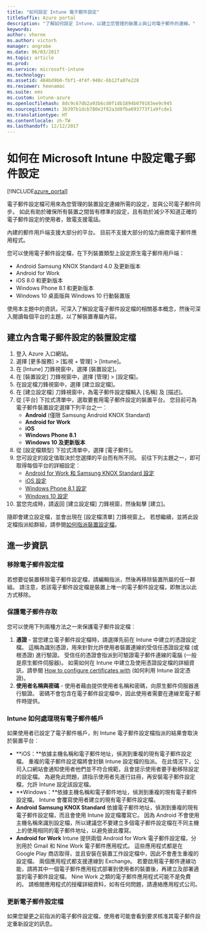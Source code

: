 ```yaml
---
title: "如何設定 Intune 電子郵件設定"
titleSuffix: Azure portal
description: "了解如何設定 Intune，以建立您管理的裝置上與公司電子郵件的連線。"
keywords: 
author: vhorne
ms.author: victorh
manager: angrobe
ms.date: 06/03/2017
ms.topic: article
ms.prod: 
ms.service: microsoft-intune
ms.technology: 
ms.assetid: 484bd9b0-fbf1-4f4f-940c-6b12fa07e228
ms.reviewer: heenamac
ms.suite: ems
ms.custom: intune-azure
ms.openlocfilehash: 8dc9c67db2a93b6cd0f1db1894b079183ee9c945
ms.sourcegitcommit: 3b397b1dcb780e2f82a3d8fba693773f1a9fcde1
ms.translationtype: HT
ms.contentlocale: zh-TW
ms.lasthandoff: 12/12/2017
---
```

# <a name="how-to-configure-email-settings-in-microsoft-intune"></a>如何在 Microsoft Intune 中設定電子郵件設定

[!INCLUDE[azure_portal](./includes/azure_portal.md)]

電子郵件設定檔可用來為您管理的裝置設定連線所需的設定，並與公司電子郵件同步。 如此有助於確保所有裝置之間皆有標準的設定，且有助於減少不知道正確的電子郵件設定的使用者，致電支援電話。

內建的郵件用戶端支援大部分的平台。 目前不支援大部分的協力廠商電子郵件應用程式。

您可以使用電子郵件設定檔，在下列裝置類型上設定原生電子郵件用戶端：

- Android Samsung KNOX Standard 4.0 及更新版本
- Android for Work
- iOS 8.0 和更新版本
- Windows Phone 8.1 和更新版本
- Windows 10 桌面版與 Windows 10 行動裝置版

使用本主題中的資訊，可深入了解設定電子郵件設定檔的相關基本概念，然後可深入閱讀每個平台的主題，以了解裝置專屬內容。

## <a name="create-a-device-profile-containing-email-settings"></a>建立內含電子郵件設定的裝置設定檔

1. 登入 Azure 入口網站。
2. 選擇 [更多服務]  >  [監視 + 管理]  >  [Intune]。
3. 在 [Intune] 刀鋒視窗中，選擇 [裝置設定]。
2. 在 [裝置設定] 刀鋒視窗中，選擇 [管理]  >  [設定檔]。
3. 在設定檔刀鋒視窗中，選擇 [建立設定檔]。
4. 在 [建立設定檔] 刀鋒視窗中，為電子郵件設定檔輸入 [名稱] 及 [描述]。
5. 從 [平台] 下拉式清單中，選取要套用電子郵件設定的裝置平台。 您目前可為電子郵件裝置設定選擇下列平台之一︰
    - **Android** (僅限 Samsung Android KNOX Standard)
    - **Android for Work**
    - **iOS**
    - **Windows Phone 8.1**
    - **Windows 10 及更新版本**
6. 從 [設定檔類型] 下拉式清單中，選擇 [電子郵件]。
7. 您可設定的設定值取決於您選擇的平台而有所不同。 前往下列主題之一，即可取得每個平台的詳細設定︰
    - [Android for Work 和 Samsung KNOX Standard 設定](email-settings-android.md)
    - [iOS 設定](email-settings-ios.md)
    - [Windows Phone 8.1 設定](email-settings-windows-phone-8-1.md)
    - [Windows 10 設定](email-settings-windows-10.md)
8. 當您完成時，請返回 [建立設定檔] 刀鋒視窗，然後點擊 [建立]。

隨即會建立設定檔，並會出現在 [設定檔清單] 刀鋒視窗上。
若想繼續，並將此設定檔指派給群組，請參閱[如何指派裝置設定檔](device-profile-assign.md)。

## <a name="further-information"></a>進一步資訊

### <a name="remove-an-email-profile"></a>移除電子郵件設定檔

若想要從裝置移除電子郵件設定檔，請編輯指派，然後再移除裝置所屬的任一群組。 請注意，若該電子郵件設定檔是裝置上唯一的電子郵件設定檔，即無法以此方式移除。

### <a name="securing-email-access"></a>保護電子郵件存取

您可以使用下列兩種方法之一來保護電子郵件設定檔︰

1. **憑證** - 當您建立電子郵件設定檔時，請選擇先前在 Intune 中建立的憑證設定檔。 這稱為識別憑證，用來針對允許使用者裝置連線的受信任憑證設定檔 (或根憑證) 進行驗證。 受信任的憑證會指派到可驗證電子郵件連線的電腦 (一般是原生郵件伺服器)。
如需如何在 Intune 中建立及使用憑證設定檔的詳細資訊，請參閱 [How to configure certificates with](certificates-configure.md) (如何利用 Intune 設定憑證)。
2. **使用者名稱與密碼** - 使用者藉由提供使用者名稱和密碼，向原生郵件伺服器進行驗證。
密碼不會包含在電子郵件設定檔中，因此使用者需要在連線至電子郵件時提供。


### <a name="how-intune-handles-existing-email-accounts"></a>Intune 如何處理現有電子郵件帳戶

如果使用者已設定了電子郵件帳戶，則 Intune 電子郵件設定檔指派的結果會取決於裝置平台︰

- **iOS：**依據主機名稱和電子郵件地址，偵測到重複的現有電子郵件設定檔。 重複的電子郵件設定檔將會封鎖 Intune 設定檔的指派。 在此情況下，公司入口網站會通知使用者他們並不符合規範，且會提示使用者要手動移除設定的設定檔。 為避免此問題，請指示使用者先進行註冊，再安裝電子郵件設定檔，允許 Intune 設定該設定檔。
- **Windows：**依據主機名稱和電子郵件地址，偵測到重複的現有電子郵件設定檔。 Intune 會覆寫使用者建立的現有電子郵件設定檔。
- **Android Samsung KNOX Standard** 依據電子郵件地址，偵測到重複的現有電子郵件設定檔，而且會使用 Intune 設定檔覆寫它。
因為 Android 不會使用主機名稱來識別設定檔，所以建議您不要建立多個電子郵件設定檔在不同主機上的使用相同的電子郵件地址，以避免彼此覆寫。
- **Android for Work** Intune 提供兩個 Android for Work 電子郵件設定檔，分別用於 Gmail 和 Nine Work 電子郵件應用程式。 這些應用程式都是在 Google Play 商店取得，並且安裝在裝置工作設定檔中，因此不會產生重複的設定檔。 兩個應用程式都支援連線到 Exchange。 若要啟用電子郵件連線功能，請將其中一個電子郵件應用程式部署到使用者的裝置後，再建立及部署適當的電子郵件設定檔。 Nine Work 之類的電子郵件應用程式可能不是免費的。 請檢閱應用程式的授權詳細資料，如有任何問題，請連絡應用程式公司。

### <a name="update-an-email-profile"></a>更新電子郵件設定檔

如果您變更之前指派的電子郵件設定檔，使用者可能會看到要求核准其電子郵件設定重新設定的訊息。

